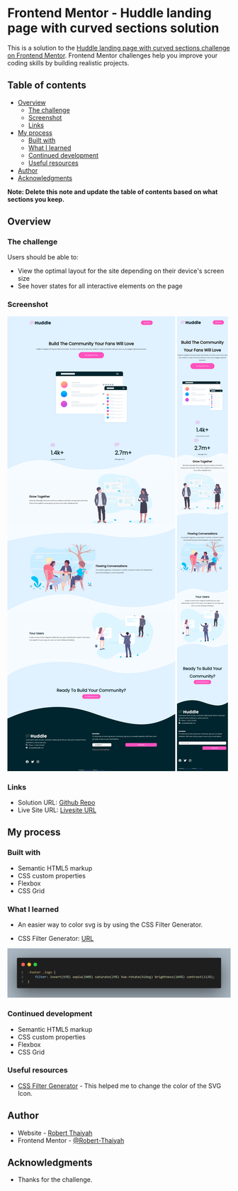# Frontend Mentor - Huddle landing page with curved sections solution

This is a solution to the [Huddle landing page with curved sections challenge on Frontend Mentor](https://www.frontendmentor.io/challenges/huddle-landing-page-with-curved-sections-5ca5ecd01e82137ec91a50f2). Frontend Mentor challenges help you improve your coding skills by building realistic projects. 

## Table of contents

- [Overview](#overview)
  - [The challenge](#the-challenge)
  - [Screenshot](#screenshot)
  - [Links](#links)
- [My process](#my-process)
  - [Built with](#built-with)
  - [What I learned](#what-i-learned)
  - [Continued development](#continued-development)
  - [Useful resources](#useful-resources)
- [Author](#author)
- [Acknowledgments](#acknowledgments)

**Note: Delete this note and update the table of contents based on what sections you keep.**

## Overview

### The challenge

Users should be able to:

- View the optimal layout for the site depending on their device's screen size
- See hover states for all interactive elements on the page

### Screenshot

![](./images/screenshot%20desktop.png)
![](./images/screenshot%20mobile.png)


### Links

- Solution URL: [Github Repo](https://github.com/Robert-Thaiyah/huddle-landing-page-with-curved-sections)
- Live Site URL: [Livesite URL](https://your-live-site-url.com)

## My process

### Built with

- Semantic HTML5 markup
- CSS custom properties
- Flexbox
- CSS Grid

### What I learned

- An easier way to color svg is by using the CSS Filter Generator. 

- CSS Filter Generator: [URL](https://codepen.io/sosuke/pen/Pjoqqp)

![](./images/code.png)

### Continued development

- Semantic HTML5 markup
- CSS custom properties
- Flexbox
- CSS Grid

### Useful resources

- [CSS Filter Generator](https://codepen.io/sosuke/pen/Pjoqqp) - This helped me to change the color of the SVG Icon.

## Author

- Website - [Robert Thaiyah](https://github.com/Robert-Thaiyah)
- Frontend Mentor - [@Robert-Thaiyah](https://www.frontendmentor.io/profile/Robert-Thaiyah)

## Acknowledgments

- Thanks for the challenge. 
